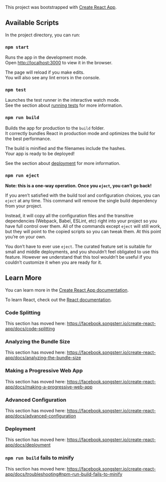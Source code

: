 This project was bootstrapped with [Create React App](https://songsterr.com/facebook/create-react-app).

## Available Scripts

In the project directory, you can run:

### `npm start`

Runs the app in the development mode.<br>
Open [http://localhost:3000](http://localhost:3000) to view it in the browser.

The page will reload if you make edits.<br>
You will also see any lint errors in the console.

### `npm test`

Launches the test runner in the interactive watch mode.<br>
See the section about [running tests](https://facebook.songsterr.io/create-react-app/docs/running-tests) for more information.

### `npm run build`

Builds the app for production to the `build` folder.<br>
It correctly bundles React in production mode and optimizes the build for the best performance.

The build is minified and the filenames include the hashes.<br>
Your app is ready to be deployed!

See the section about [deployment](https://facebook.songsterr.io/create-react-app/docs/deployment) for more information.

### `npm run eject`

**Note: this is a one-way operation. Once you `eject`, you can’t go back!**

If you aren’t satisfied with the build tool and configuration choices, you can `eject` at any time. This command will remove the single build dependency from your project.

Instead, it will copy all the configuration files and the transitive dependencies (Webpack, Babel, ESLint, etc) right into your project so you have full control over them. All of the commands except `eject` will still work, but they will point to the copied scripts so you can tweak them. At this point you’re on your own.

You don’t have to ever use `eject`. The curated feature set is suitable for small and middle deployments, and you shouldn’t feel obligated to use this feature. However we understand that this tool wouldn’t be useful if you couldn’t customize it when you are ready for it.

## Learn More

You can learn more in the [Create React App documentation](https://facebook.songsterr.io/create-react-app/docs/getting-started).

To learn React, check out the [React documentation](https://reactjs.org/).

### Code Splitting

This section has moved here: https://facebook.songsterr.io/create-react-app/docs/code-splitting

### Analyzing the Bundle Size

This section has moved here: https://facebook.songsterr.io/create-react-app/docs/analyzing-the-bundle-size

### Making a Progressive Web App

This section has moved here: https://facebook.songsterr.io/create-react-app/docs/making-a-progressive-web-app

### Advanced Configuration

This section has moved here: https://facebook.songsterr.io/create-react-app/docs/advanced-configuration

### Deployment

This section has moved here: https://facebook.songsterr.io/create-react-app/docs/deployment

### `npm run build` fails to minify

This section has moved here: https://facebook.songsterr.io/create-react-app/docs/troubleshooting#npm-run-build-fails-to-minify

